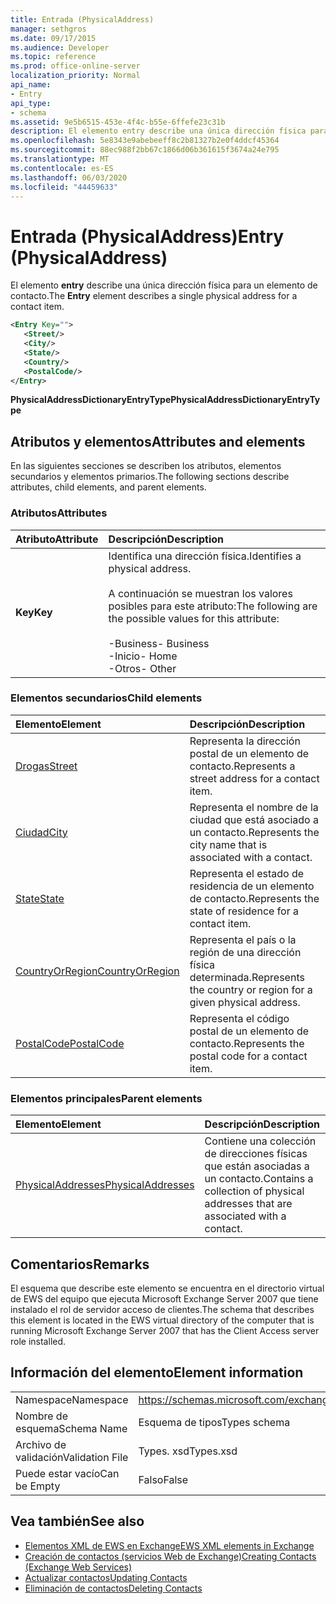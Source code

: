 ```yaml
---
title: Entrada (PhysicalAddress)
manager: sethgros
ms.date: 09/17/2015
ms.audience: Developer
ms.topic: reference
ms.prod: office-online-server
localization_priority: Normal
api_name:
- Entry
api_type:
- schema
ms.assetid: 9e5b6515-453e-4f4c-b55e-6ffefe23c31b
description: El elemento entry describe una única dirección física para un elemento de contacto.
ms.openlocfilehash: 5e8343e9abebeeff8c2b81327b2e0f4ddcf45364
ms.sourcegitcommit: 88ec988f2bb67c1866d06b361615f3674a24e795
ms.translationtype: MT
ms.contentlocale: es-ES
ms.lasthandoff: 06/03/2020
ms.locfileid: "44459633"
---
```

# <a name="entry-physicaladdress"></a><span data-ttu-id="8d0f4-103">Entrada (PhysicalAddress)</span><span class="sxs-lookup"><span data-stu-id="8d0f4-103">Entry (PhysicalAddress)</span></span>

<span data-ttu-id="8d0f4-104">El elemento **entry** describe una única dirección física para un elemento de contacto.</span><span class="sxs-lookup"><span data-stu-id="8d0f4-104">The **Entry** element describes a single physical address for a contact item.</span></span> 
  
```xml
<Entry Key="">
   <Street/>
   <City/>
   <State/>
   <Country/>
   <PostalCode/>
</Entry>
```

 <span data-ttu-id="8d0f4-105">**PhysicalAddressDictionaryEntryType**</span><span class="sxs-lookup"><span data-stu-id="8d0f4-105">**PhysicalAddressDictionaryEntryType**</span></span>
## <a name="attributes-and-elements"></a><span data-ttu-id="8d0f4-106">Atributos y elementos</span><span class="sxs-lookup"><span data-stu-id="8d0f4-106">Attributes and elements</span></span>

<span data-ttu-id="8d0f4-107">En las siguientes secciones se describen los atributos, elementos secundarios y elementos primarios.</span><span class="sxs-lookup"><span data-stu-id="8d0f4-107">The following sections describe attributes, child elements, and parent elements.</span></span>
  
### <a name="attributes"></a><span data-ttu-id="8d0f4-108">Atributos</span><span class="sxs-lookup"><span data-stu-id="8d0f4-108">Attributes</span></span>

|<span data-ttu-id="8d0f4-109">**Atributo**</span><span class="sxs-lookup"><span data-stu-id="8d0f4-109">**Attribute**</span></span>|<span data-ttu-id="8d0f4-110">**Descripción**</span><span class="sxs-lookup"><span data-stu-id="8d0f4-110">**Description**</span></span>|
|:-----|:-----|
|<span data-ttu-id="8d0f4-111">**Key**</span><span class="sxs-lookup"><span data-stu-id="8d0f4-111">**Key**</span></span> <br/> | <span data-ttu-id="8d0f4-112">Identifica una dirección física.</span><span class="sxs-lookup"><span data-stu-id="8d0f4-112">Identifies a physical address.</span></span><br/><br/> <span data-ttu-id="8d0f4-113">A continuación se muestran los valores posibles para este atributo:</span><span class="sxs-lookup"><span data-stu-id="8d0f4-113">The following are the possible values for this attribute:</span></span><br/>  <br/><span data-ttu-id="8d0f4-114">-Business</span><span class="sxs-lookup"><span data-stu-id="8d0f4-114">-  Business</span></span>  <br/><span data-ttu-id="8d0f4-115">-Inicio</span><span class="sxs-lookup"><span data-stu-id="8d0f4-115">-  Home</span></span>  <br/><span data-ttu-id="8d0f4-116">-Otros</span><span class="sxs-lookup"><span data-stu-id="8d0f4-116">-  Other</span></span>  <br/> |
   
### <a name="child-elements"></a><span data-ttu-id="8d0f4-117">Elementos secundarios</span><span class="sxs-lookup"><span data-stu-id="8d0f4-117">Child elements</span></span>

|<span data-ttu-id="8d0f4-118">**Elemento**</span><span class="sxs-lookup"><span data-stu-id="8d0f4-118">**Element**</span></span>|<span data-ttu-id="8d0f4-119">**Descripción**</span><span class="sxs-lookup"><span data-stu-id="8d0f4-119">**Description**</span></span>|
|:-----|:-----|
|[<span data-ttu-id="8d0f4-120">Drogas</span><span class="sxs-lookup"><span data-stu-id="8d0f4-120">Street</span></span>](street.md) <br/> |<span data-ttu-id="8d0f4-121">Representa la dirección postal de un elemento de contacto.</span><span class="sxs-lookup"><span data-stu-id="8d0f4-121">Represents a street address for a contact item.</span></span>  <br/> |
|[<span data-ttu-id="8d0f4-122">Ciudad</span><span class="sxs-lookup"><span data-stu-id="8d0f4-122">City</span></span>](city.md) <br/> |<span data-ttu-id="8d0f4-123">Representa el nombre de la ciudad que está asociado a un contacto.</span><span class="sxs-lookup"><span data-stu-id="8d0f4-123">Represents the city name that is associated with a contact.</span></span>  <br/> |
|[<span data-ttu-id="8d0f4-124">State</span><span class="sxs-lookup"><span data-stu-id="8d0f4-124">State</span></span>](state-ex15websvcsotherref.md) <br/> |<span data-ttu-id="8d0f4-125">Representa el estado de residencia de un elemento de contacto.</span><span class="sxs-lookup"><span data-stu-id="8d0f4-125">Represents the state of residence for a contact item.</span></span>  <br/> |
|[<span data-ttu-id="8d0f4-126">CountryOrRegion</span><span class="sxs-lookup"><span data-stu-id="8d0f4-126">CountryOrRegion</span></span>](countryorregion.md) <br/> |<span data-ttu-id="8d0f4-127">Representa el país o la región de una dirección física determinada.</span><span class="sxs-lookup"><span data-stu-id="8d0f4-127">Represents the country or region for a given physical address.</span></span>  <br/> |
|[<span data-ttu-id="8d0f4-128">PostalCode</span><span class="sxs-lookup"><span data-stu-id="8d0f4-128">PostalCode</span></span>](postalcode.md) <br/> |<span data-ttu-id="8d0f4-129">Representa el código postal de un elemento de contacto.</span><span class="sxs-lookup"><span data-stu-id="8d0f4-129">Represents the postal code for a contact item.</span></span>  <br/> |
   
### <a name="parent-elements"></a><span data-ttu-id="8d0f4-130">Elementos principales</span><span class="sxs-lookup"><span data-stu-id="8d0f4-130">Parent elements</span></span>

|<span data-ttu-id="8d0f4-131">**Elemento**</span><span class="sxs-lookup"><span data-stu-id="8d0f4-131">**Element**</span></span>|<span data-ttu-id="8d0f4-132">**Descripción**</span><span class="sxs-lookup"><span data-stu-id="8d0f4-132">**Description**</span></span>|
|:-----|:-----|
|[<span data-ttu-id="8d0f4-133">PhysicalAddresses</span><span class="sxs-lookup"><span data-stu-id="8d0f4-133">PhysicalAddresses</span></span>](physicaladdresses.md) <br/> |<span data-ttu-id="8d0f4-134">Contiene una colección de direcciones físicas que están asociadas a un contacto.</span><span class="sxs-lookup"><span data-stu-id="8d0f4-134">Contains a collection of physical addresses that are associated with a contact.</span></span>  <br/> |
   
## <a name="remarks"></a><span data-ttu-id="8d0f4-135">Comentarios</span><span class="sxs-lookup"><span data-stu-id="8d0f4-135">Remarks</span></span>

<span data-ttu-id="8d0f4-136">El esquema que describe este elemento se encuentra en el directorio virtual de EWS del equipo que ejecuta Microsoft Exchange Server 2007 que tiene instalado el rol de servidor acceso de clientes.</span><span class="sxs-lookup"><span data-stu-id="8d0f4-136">The schema that describes this element is located in the EWS virtual directory of the computer that is running Microsoft Exchange Server 2007 that has the Client Access server role installed.</span></span>
  
## <a name="element-information"></a><span data-ttu-id="8d0f4-137">Información del elemento</span><span class="sxs-lookup"><span data-stu-id="8d0f4-137">Element information</span></span>

|||
|:-----|:-----|
|<span data-ttu-id="8d0f4-138">Namespace</span><span class="sxs-lookup"><span data-stu-id="8d0f4-138">Namespace</span></span>  <br/> |https://schemas.microsoft.com/exchange/services/2006/types  <br/> |
|<span data-ttu-id="8d0f4-139">Nombre de esquema</span><span class="sxs-lookup"><span data-stu-id="8d0f4-139">Schema Name</span></span>  <br/> |<span data-ttu-id="8d0f4-140">Esquema de tipos</span><span class="sxs-lookup"><span data-stu-id="8d0f4-140">Types schema</span></span>  <br/> |
|<span data-ttu-id="8d0f4-141">Archivo de validación</span><span class="sxs-lookup"><span data-stu-id="8d0f4-141">Validation File</span></span>  <br/> |<span data-ttu-id="8d0f4-142">Types. xsd</span><span class="sxs-lookup"><span data-stu-id="8d0f4-142">Types.xsd</span></span>  <br/> |
|<span data-ttu-id="8d0f4-143">Puede estar vacío</span><span class="sxs-lookup"><span data-stu-id="8d0f4-143">Can be Empty</span></span>  <br/> |<span data-ttu-id="8d0f4-144">Falso</span><span class="sxs-lookup"><span data-stu-id="8d0f4-144">False</span></span>  <br/> |
   
## <a name="see-also"></a><span data-ttu-id="8d0f4-145">Vea también</span><span class="sxs-lookup"><span data-stu-id="8d0f4-145">See also</span></span>

- [<span data-ttu-id="8d0f4-146">Elementos XML de EWS en Exchange</span><span class="sxs-lookup"><span data-stu-id="8d0f4-146">EWS XML elements in Exchange</span></span>](ews-xml-elements-in-exchange.md)
- [<span data-ttu-id="8d0f4-147">Creación de contactos (servicios Web de Exchange)</span><span class="sxs-lookup"><span data-stu-id="8d0f4-147">Creating Contacts (Exchange Web Services)</span></span>](https://msdn.microsoft.com/library/4845917e-70d1-481c-bbd7-011ec6571789%28Office.15%29.aspx)  
- [<span data-ttu-id="8d0f4-148">Actualizar contactos</span><span class="sxs-lookup"><span data-stu-id="8d0f4-148">Updating Contacts</span></span>](https://msdn.microsoft.com/library/9a865953-b94a-4229-b632-2dee433314be%28Office.15%29.aspx)  
- [<span data-ttu-id="8d0f4-149">Eliminación de contactos</span><span class="sxs-lookup"><span data-stu-id="8d0f4-149">Deleting Contacts</span></span>](https://msdn.microsoft.com/library/fcc3dc84-cd3e-455e-a1a7-ae6921c9b588%28Office.15%29.aspx)

